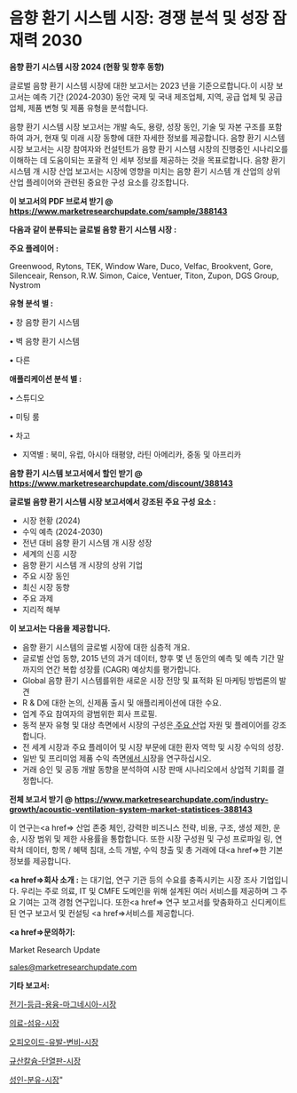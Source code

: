# 음향 환기 시스템 시장: 경쟁 분석 및 성장 잠재력 2030

<strong>음향 환기 시스템 시장 2024 (현황 및 향후 동향)</strong>

글로벌 음향 환기 시스템 시장에 대한 보고서는 2023 년을 기준으로합니다.이 시장 보고서는 예측 기간 (2024-2030) 동안 국제 및 국내 제조업체, 지역, 공급 업체 및 공급 업체, 제품 변형 및 제품 유형을 분석합니다.

음향 환기 시스템 시장 보고서는 개발 속도, 용량, 성장 동인, 기술 및 자본 구조를 포함하여 과거, 현재 및 미래 시장 동향에 대한 자세한 정보를 제공합니다. 음향 환기 시스템 시장 보고서는 시장 참여자와 컨설턴트가 음향 환기 시스템 시장의 진행중인 시나리오를 이해하는 데 도움이되는 포괄적 인 세부 정보를 제공하는 것을 목표로합니다. 음향 환기 시스템 개 시장 산업 보고서는 시장에 영향을 미치는 음향 환기 시스템 개 산업의 상위 산업 플레이어와 관련된 중요한 구성 요소를 강조합니다.



<strong>이 보고서의 PDF 브로셔 받기 @ <a href=https://www.marketresearchupdate.com/sample/388143>https://www.marketresearchupdate.com/sample/388143</a></strong>



<strong>다음과 같이 분류되는 글로벌 음향 환기 시스템 시장 :</strong>



<strong>주요 플레이어 :</strong>

Greenwood, Rytons, TEK, Window Ware, Duco, Velfac, Brookvent, Gore, Silenceair, Renson, R.W. Simon, Caice, Ventuer, Titon, Zupon, DGS Group, Nystrom



<strong>유형 분석 별 :</strong>

• 창 음향 환기 시스템

• 벽 음향 환기 시스템

• 다른



<strong>애플리케이션 분석 별 :</strong>

• 스튜디오

• 미팅 룸

• 차고

<ul>
  <li>지역별 : 북미, 유럽, 아시아 태평양, 라틴 아메리카, 중동 및 아프리카</li>
</ul>


<strong>음향 환기 시스템 보고서에서 할인 받기 @ <a href=https://www.marketresearchupdate.com/discount/388143>https://www.marketresearchupdate.com/discount/388143</a></strong>



<strong>글로벌 음향 환기 시스템 시장 보고서에서 강조된 주요 구성 요소 :</strong>
<ul>
  <li>시장 현황 (2024)</li>
  <li>수익 예측 (2024-2030)</li>
  <li>전년 대비 음향 환기 시스템 개 시장 성장</li>
  <li>세계의 신흥 시장</li>
  <li>음향 환기 시스템 개 시장의 상위 기업</li>
  <li>주요 시장 동인</li>
  <li>최신 시장 동향</li>
  <li>주요 과제</li>
  <li>지리적 해부</li>
</ul>


<strong>이 보고서는 다음을 제공합니다.</strong>
<ul>
  <li>음향 환기 시스템의 글로벌 시장에 대한 심층적 개요.</li>
  <li>글로벌 산업 동향, 2015 년의 과거 데이터, 향후 몇 년 동안의 예측 및 예측 기간 말까지의 연간 복합 성장률 (CAGR) 예상치를 평가합니다.</li>
  <li>Global 음향 환기 시스템를위한 새로운 시장 전망 및 표적화 된 마케팅 방법론의 발견</li>
  <li>R &amp; D에 대한 논의, 신제품 출시 및 애플리케이션에 대한 수요.</li>
  <li>업계 주요 참여자의 광범위한 회사 프로필.</li>
  <li>동적 분자 유형 및 대상 측면에서 시장의 구성은<a href=> 주요 산</a>업 자원 및 플레이어를 강조합니다.</li>
  <li>전 세계 시장과 주요 플레이어 및 시장 부문에 대한 환자 역학 및 시장 수익의 성장.</li>
  <li>일반 및 프리미엄 제품 수익 측면<a href=>에서 시</a>장을 연구하십시오.</li>
  <li>거래 승인 및 공동 개발 동향을 분석하여 시장 판매 시나리오에서 상업적 기회를 결정합니다.</li>
</ul>



<strong>전체 보고서 받기 @ <a href=https://www.marketresearchupdate.com/industry-growth/acoustic-ventilation-system-market-statistices-388143>https://www.marketresearchupdate.com/industry-growth/acoustic-ventilation-system-market-statistices-388143</a></strong>

이 연구는<a href=> 산업 존중</a> 체인, 강력한 비즈니스 전략, 비용, 구조, 생성 제한, 운송, 시장 범위 및 제한 사용률을 통합합니다. 또한 시장 구성원 및 구성 프로파일 링, 연락처 데이터, 항목 / 혜택 침대, 소득 개발, 수익 창출 및 총 거래에 대<a href=>한 기본 </a>정보를 제공합니다.



<strong><a href=>회사 소</a>개 :</strong>
는 대기업, 연구 기관 등의 수요를 충족시키는 시장 조사 기업입니다. 우리는 주로 의료, IT 및 CMFE 도메인을 위해 설계된 여러 서비스를 제공하며 그 주요 기여는 고객 경험 연구입니다. 또한<a href=> 연구 보</a>고서를 맞춤화하고 신디케이트 된 연구 보고서 및 컨설팅 <a href=>서비스</a>를 제공합니다.



<strong><a href=>문의하기:</a></strong>

Market Research Update

sales@marketresearchupdate.com



<strong>기타 보고서:</strong>

<a href=https://www.linkedin.com/pulse/전기-등급-용융-마그네시아-시장-세분화-연구-및-목표-고객2029년/>전기-등급-용융-마그네시아-시장</a>

<a href=https://www.linkedin.com/pulse/의료-섬유-시장-현재-및-미래-성장-2029-data-dive-diaries-24-analysis-1f10f/>의료-섬유-시장</a>

<a href=https://www.linkedin.com/pulse/오피오이드-유발-변비-시장-경쟁-분석-및-성장-잠재력-2029-jwxaf/>오피오이드-유발-변비-시장</a>

<a href=https://www.linkedin.com/pulse/규산칼슘-단열판-시장-현재-및-미래-성장-2030-survey-savvy-insights-360-analysis-v76if/>규산칼슘-단열판-시장</a>

<a href=https://www.linkedin.com/pulse/성인-분유-시장-세분화-연구-및-목표-고객2029년-survey-spotlight-pro-24-analysis-kkqif/>성인-분유-시장</a>"
